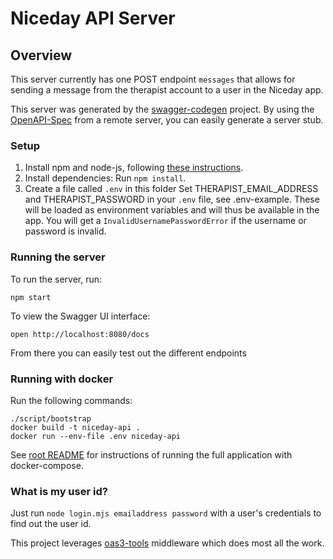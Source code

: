 # Niceday API Server

## Overview
This server currently has one POST endpoint `messages` that allows for sending a message
from the therapist account to a user in the Niceday app.

This server was generated by the [swagger-codegen](https://github.com/swagger-api/swagger-codegen) project.  By using the [OpenAPI-Spec](https://github.com/OAI/OpenAPI-Specification) from a remote server, you can easily generate a server stub.

### Setup
1. Install npm and node-js, following [these instructions](https://www.npmjs.com/get-npm).
2. Install dependencies: Run `npm install`.
3. Create a file called `.env` in this folder
Set THERAPIST_EMAIL_ADDRESS and THERAPIST_PASSWORD in your `.env` file, see .env-example. 
These will be loaded as environment variables and will thus be available in the app.
You will get a `InvalidUsernamePasswordError` if the username or password is invalid.

### Running the server
To run the server, run:

```
npm start
```

To view the Swagger UI interface:

```
open http://localhost:8080/docs
```

From there you can easily test out the different endpoints

### Running with docker
Run the following commands:
```
./script/bootstrap
docker build -t niceday-api .
docker run --env-file .env niceday-api
```

See [root README](../README.md) for instructions of running 
the full application with docker-compose.

### What is my user id?
Just run `node login.mjs emailaddress password` with a user's credentials to find out the user id.

This project leverages [oas3-tools](https://www.npmjs.com/package/oas3-tools) middleware which does most all the work.
